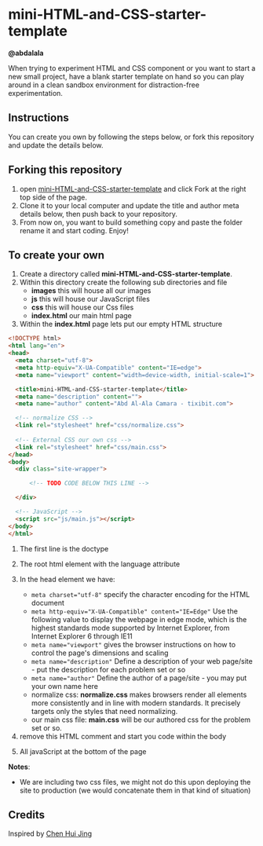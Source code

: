 # mini-HTML-and-CSS-starter-template
**@abdalala**

When trying to experiment HTML and CSS component or you want to start a new small project, have a blank starter template on hand so you can play around in a clean sandbox environment for distraction-free experimentation.

## Instructions

You can create you own by following the steps below, or fork this repository and update the details below.

## Forking this repository 

1. open [mini-HTML-and-CSS-starter-template]() and click Fork at the right top side of the page.
2. Clone it to your local computer and update the title and author meta details below, then push back to your repository.
3. From now on, you want to build something copy and paste the folder rename it and start coding. Enjoy!

## To create your own

1. Create a directory called **mini-HTML-and-CSS-starter-template**. 
2. Within this directory create the following sub directories and file
    - **images** this will house all our images
    - **js** this will house our JavaScript files
    - **css** this will house our Css files
    - **index.html** our main html page
3. Within the **index.html** page lets put our empty HTML structure

```html
<!DOCTYPE html>
<html lang="en">
<head>
  <meta charset="utf-8">
  <meta http-equiv="X-UA-Compatible" content="IE=edge">
  <meta name="viewport" content="width=device-width, initial-scale=1">

  <title>mini-HTML-and-CSS-starter-template</title>
  <meta name="description" content="">
  <meta name="author" content="Abd Al-Ala Camara - tixibit.com">

  <!-- normalize CSS -->
  <link rel="stylesheet" href="css/normalize.css">
  
  <!-- External CSS our own css -->
  <link rel="stylesheet" href="css/main.css">
</head>
<body>
  <div class="site-wrapper">

      <!-- TODO CODE BELOW THIS LINE -->

  </div>

  <!-- JavaScript -->
  <script src="js/main.js"></script>
</body>
</html>
```


1. The first line is the doctype
2. The root html element with the language attribute
3. In the head element we have:
    - `meta charset="utf-8"` specify the character encoding for the HTML document
    - `meta http-equiv="X-UA-Compatible" content="IE=Edge"`  Use the following value to display the webpage in edge mode, which is the highest standards mode supported by Internet Explorer, from Internet Explorer 6 through IE11
    - `meta name="viewport"` gives the browser instructions on how to control the page's dimensions and scaling
    - `meta name="description"` Define a description of your web page/site - put the description for each problem set or so
    - `meta name="author"` Define the author of a page/site - you may put your own name here
    - normalize css: **normalize.css** makes browsers render all elements more consistently and in line with modern standards. It precisely targets only the styles that need normalizing.
    - our main css file: **main.css** will be our authored css for the problem set or so.

4. <!-- TODO CODE BELOW THIS LINE --> remove this HTML comment and start you code within the body

5. All javaScript at the bottom of the page


**Notes**:
- We are including two css files, we might not do this upon deploying the site to production (we would concatenate them in that kind of situation)

## Credits
Inspired by [Chen Hui Jing](https://www.chenhuijing.com)